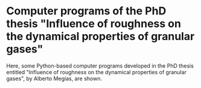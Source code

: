 # Computer programs of the PhD thesis "Influence of roughness on the dynamical properties of granular gases"
Here, some Python-based computer programs developed in the PhD thesis entitled "Influence of roughness on the dynamical properties of granular gases", by Alberto Megías, are shown.
